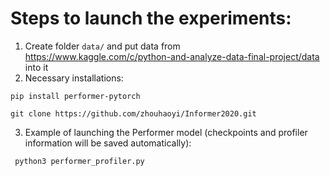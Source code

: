 # Steps to launch the experiments:
1. Create folder `data/` and put data from https://www.kaggle.com/c/python-and-analyze-data-final-project/data into it
2. Necessary installations:

``` pip install performer-pytorch ```

``` git clone https://github.com/zhouhaoyi/Informer2020.git ```

3. Example of launching the Performer model (checkpoints and profiler information will be saved automatically):

``` python3 performer_profiler.py``` 
